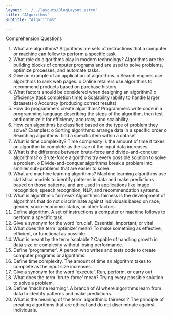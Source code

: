 ```yaml
---
layout: "../../layouts/BlogLayout.astro"
title: "Algorithms"
subtitle: "Algorithms"

---
```


Comprehension Questions
1.	What are algorithms?
Algorithms are sets of instructions that a computer or machine can follow to perform a specific task.
2.	What role do algorithms play in modern technology?
Algorithms are the building blocks of computer programs and are used to solve problems, optimize processes, and automate tasks.
3.	Give an example of an application of algorithms.
o	Search engines use algorithms to rank web pages.
o	Online retailers use algorithms to recommend products based on purchase history.
4.	What factors should be considered when designing an algorithm?
o	Efficiency (task completion time)
o	Scalability (ability to handle larger datasets)
o	Accuracy (producing correct results)
5.	How do programmers create algorithms?
Programmers write code in a programming language describing the steps of the algorithm, then test and optimize it for efficiency, accuracy, and scalability.
6.	How can algorithms be classified based on the type of problem they solve?
Examples:
o	Sorting algorithms: arrange data in a specific order
o	Searching algorithms: find a specific item within a dataset
7.	What is time complexity?
Time complexity is the amount of time it takes an algorithm to complete as the size of the input data increases.
8.	What is the difference between brute-force and divide-and-conquer algorithms?
o	Brute-force algorithms try every possible solution to solve a problem.
o	Divide-and-conquer algorithms break a problem into smaller sub-problems that are easier to solve.
9.	What are machine learning algorithms?
Machine learning algorithms use statistical models to identify patterns in data and make predictions based on those patterns, and are used in applications like image recognition, speech recognition, NLP, and recommendation systems.
10.	What is algorithmic fairness?
Algorithmic fairness is the development of algorithms that do not discriminate against individuals based on race, gender, socio-economic status, or other factors.
11.	Define algorithm.
A set of instructions a computer or machine follows to perform a specific task.
12.	Give a synonym for the word 'crucial'.
Essential, important, or vital
13.	What does the term 'optimize' mean?
To make something as effective, efficient, or functional as possible.
14.	What is meant by the term 'scalable'?
Capable of handling growth in data size or complexity without losing performance.
15.	Define 'programmer'.
A person who writes and tests code to create computer programs or algorithms.
16.	Define time complexity.
The amount of time an algorithm takes to complete as the input size increases.
17.	Give a synonym for the word 'execute'.
Run, perform, or carry out
18.	What does the term 'brute-force' mean?
Trying every possible solution to solve a problem.
19.	Define 'machine learning'.
A branch of AI where algorithms learn from data to identify patterns and make predictions.
20.	What is the meaning of the term 'algorithmic fairness'?
The principle of creating algorithms that are ethical and do not discriminate against individuals.
